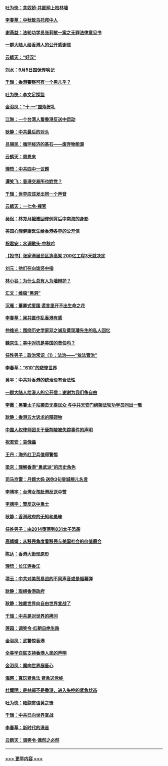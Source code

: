 #### [吐为快：念奴娇‧共匪网上柏林墙](../pages/nsc993/n11519122.md?t=09140244) 
#### [李春草：中秋致乌托邦中人](../pages/nsc993/n11518776.md?t=09140244) 
#### [谢燕益：法轮功学员张莉敏一案之无罪法律意见书](../pages/nsc993/n11517600.md?t=09140244) 
#### [一群大陆人给香港人的公开感谢信](../pages/nsc993/n11514797.md?t=09140244) 
#### [云鹤天：“好汉”](../pages/nsc993/n11513536.md?t=09140244) 
#### [刘水：9月5日国保传唤记](../pages/nsc993/n11513460.md?t=09140244) 
#### [千瑞：香港警察可有一个男儿乎？](../pages/nsc993/n11513109.md?t=09140244) 
#### [吐为快：李文足探监](../pages/nsc993/n11509622.md?t=09140244) 
#### [金浴凤：“十‧一”国殇贺礼](../pages/nsc993/n11509593.md?t=09140244) 
#### [江琳：一个台湾人看香港反送中运动](../pages/nsc993/n11509211.md?t=09140244) 
#### [耿静：中共最后的对头](../pages/nsc993/n11508308.md?t=09140244) 
#### [吕锡民：循环经济的基石——废弃物能源](../pages/nsc993/n11508212.md?t=09140244) 
#### [云鹤天：周恩来](../pages/nsc993/n11508055.md?t=09140244) 
#### [理悟：中共四中一议题](../pages/nsc993/n11507782.md?t=09140244) 
#### [谭笑飞：香港交易所也姓党？](../pages/nsc993/n11507753.md?t=09140244) 
#### [千瑞：世界应该发出同一个声音](../pages/nsc993/n11507290.md?t=09140244) 
#### [云鹤天：一七令‧裸官](../pages/nsc993/n11507177.md?t=09140244) 
#### [吴侃：林郑月娥撤回修例背后中南海的身影](../pages/nsc993/n11506876.md?t=09140244) 
#### [美国心理健康医生给香港各界的公开信](../pages/nsc993/n11506809.md?t=09140244) 
#### [祝君安：水调歌头‧中秋吟](../pages/nsc993/n11506758.md?t=09140244) 
#### [【投书】张家港居民区造高架 200亿工程3天就决定](../pages/nsc993/n11506682.md?t=09140244) 
#### [刘元：他们在向谁竖中指](../pages/nsc993/n11505384.md?t=09140244) 
#### [林小谷：为什么总有人为墙辩护？](../pages/nsc993/n11505226.md?t=09140244) 
#### [汇文：维稳“黑洞”](../pages/nsc993/n11504347.md?t=09140244) 
#### [沉雁：董卿式爱国 谎言里开不出生命之花](../pages/nsc993/n11503215.md?t=09140244) 
#### [李春草：闻共匪作乱香港有感](../pages/nsc993/n11503072.md?t=09140244) 
#### [仲维光：围绕历史学家邓之诚及黄现璠先生的私人回忆](../pages/nsc993/n11501330.md?t=09140244) 
#### [魏京生：美中对抗是美国的责任吗？](../pages/nsc993/n11500723.md?t=09140244) 
#### [任性男子：政治常识（1）：法治——“依法管治”](../pages/nsc993/n11500791.md?t=09140244) 
#### [李春草：“610”的悲惨世界](../pages/nsc993/n11501141.md?t=09140244) 
#### [黄平：中共对香港的统治没有合法性](../pages/nsc993/n11499473.md?t=09140244) 
#### [一群大陆人给港人的公开信：谢谢为我们争自由](../pages/nsc993/n11500402.md?t=09140244) 
#### [李霞：黑警太子站袭击无辜民众 与中共天安门绑架法轮功学员同出一辙](../pages/nsc993/n11499805.md?t=09140244) 
#### [耿静：香港五大诉求的障碍物](../pages/nsc993/n11497578.md?t=09140244) 
#### [中国人权律师团关于唐荆陵被失踪事件的声明](../pages/nsc993/n11500014.md?t=09140244) 
#### [祝君安：哀傀儡](../pages/nsc993/n11499776.md?t=09140244) 
#### [王丹：海外红卫兵值得警惕](../pages/nsc993/n11498138.md?t=09140244) 
#### [梁京：理解香港“勇武派”的历史角色](../pages/nsc993/n11498006.md?t=09140244) 
#### [司马京雷：月娥大妈  送你3句皇城根儿名言](../pages/nsc993/n11497885.md?t=09140244) 
#### [李靖宇：台湾女孩赴港反送中赞](../pages/nsc993/n11497721.md?t=09140244) 
#### [李靖宇：赞反送中勇士](../pages/nsc993/n11497452.md?t=09140244) 
#### [耿静：香港政府的无知和愚昧](../pages/nsc993/n11494238.md?t=09140244) 
#### [任姓男子：由2014堕落到831太子恐袭](../pages/nsc993/n11496683.md?t=09140244) 
#### [高婧婧：从移民角度看移民与美国社会的价值磨合](../pages/nsc993/n11495757.md?t=09140244) 
#### [陈达：香港大街现原形 ](../pages/nsc993/n11495441.md?t=09140244) 
#### [理悟：长江连香江](../pages/nsc993/n11495377.md?t=09140244) 
#### [项云：中共对美贸易战的不同声音或是烟幕弹](../pages/nsc993/n11494929.md?t=09140244) 
#### [耿静：取缔香港政府](../pages/nsc993/n11494218.md?t=09140244) 
#### [耿静：独裁世界向自由世界宣战了](../pages/nsc993/n11494190.md?t=09140244) 
#### [千瑞：中共是对世界的拷问](../pages/nsc993/n11493021.md?t=09140244) 
#### [莲园：调笑令‧红朝自绝生路](../pages/nsc993/n11493011.md?t=09140244) 
#### [金浴凤：武警惊香港](../pages/nsc993/n11492994.md?t=09140244) 
#### [全美学自联支持香港人民的声明](../pages/nsc993/n11492630.md?t=09140244) 
#### [金浴凤：魔向世界展畜心](../pages/nsc993/n11492599.md?t=09140244) 
#### [海网：真玩紧急法 紧急送党终 ](../pages/nsc993/n11492535.md?t=09140244) 
#### [杜耀明：是林郑不是香港，进入失控的紧急状态](../pages/nsc993/n11491420.md?t=09140244) 
#### [吐为快：陆胞寄语黄之锋](../pages/nsc993/n11491117.md?t=09140244) 
#### [千瑞：中共已向世界宣战](../pages/nsc993/n11490123.md?t=09140244) 
#### [李春草：新时代的港首](../pages/nsc993/n11489864.md?t=09140244) 
#### [云鹤天：调笑令·偶然之必然](../pages/nsc993/n11489701.md?t=09140244) 

----
#### [ >>> 更早内容 <<< ](../indexes/nsc993-earlier.md)
